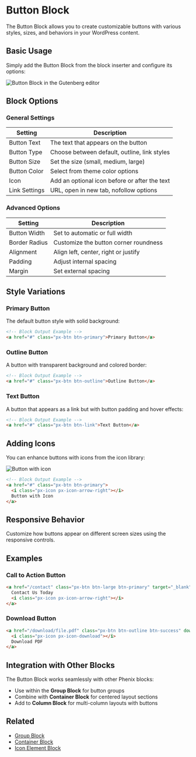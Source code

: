 # Button Block

The Button Block allows you to create customizable buttons with various styles, sizes, and behaviors in your WordPress content.

## Basic Usage

Simply add the Button Block from the block inserter and configure its options:

![Button Block in the Gutenberg editor](../path/to/button-block-preview.png)

## Block Options

### General Settings

| Setting | Description |
|---------|-------------|
| Button Text | The text that appears on the button |
| Button Type | Choose between default, outline, link styles |
| Button Size | Set the size (small, medium, large) |
| Button Color | Select from theme color options |
| Icon | Add an optional icon before or after the text |
| Link Settings | URL, open in new tab, nofollow options |

### Advanced Options

| Setting | Description |
|---------|-------------|
| Button Width | Set to automatic or full width |
| Border Radius | Customize the button corner roundness |
| Alignment | Align left, center, right or justify |
| Padding | Adjust internal spacing |
| Margin | Set external spacing |

## Style Variations

### Primary Button

The default button style with solid background:

```html
<!-- Block Output Example -->
<a href="#" class="px-btn btn-primary">Primary Button</a>
```

### Outline Button

A button with transparent background and colored border:

```html
<!-- Block Output Example -->
<a href="#" class="px-btn btn-outline">Outline Button</a>
```

### Text Button

A button that appears as a link but with button padding and hover effects:

```html
<!-- Block Output Example -->
<a href="#" class="px-btn btn-link">Text Button</a>
```

## Adding Icons

You can enhance buttons with icons from the icon library:

![Button with icon](../path/to/button-with-icon.png)

```html
<!-- Block Output Example -->
<a href="#" class="px-btn btn-primary">
  <i class="px-icon px-icon-arrow-right"></i>
  Button with Icon
</a>
```

## Responsive Behavior

Customize how buttons appear on different screen sizes using the responsive controls.

## Examples

### Call to Action Button

```html
<a href="/contact" class="px-btn btn-large btn-primary" target="_blank">
  Contact Us Today
  <i class="px-icon px-icon-arrow-right"></i>
</a>
```

### Download Button

```html
<a href="/download/file.pdf" class="px-btn btn-outline btn-success" download>
  <i class="px-icon px-icon-download"></i>
  Download PDF
</a>
```

## Integration with Other Blocks

The Button Block works seamlessly with other Phenix blocks:

- Use within the **Group Block** for button groups
- Combine with **Container Block** for centered layout sections
- Add to **Column Block** for multi-column layouts with buttons

## Related
- [Group Block](/wordpress/blocks/group-block)
- [Container Block](/wordpress/blocks/container-block)
- [Icon Element Block](/wordpress/blocks/icon-element-block) 